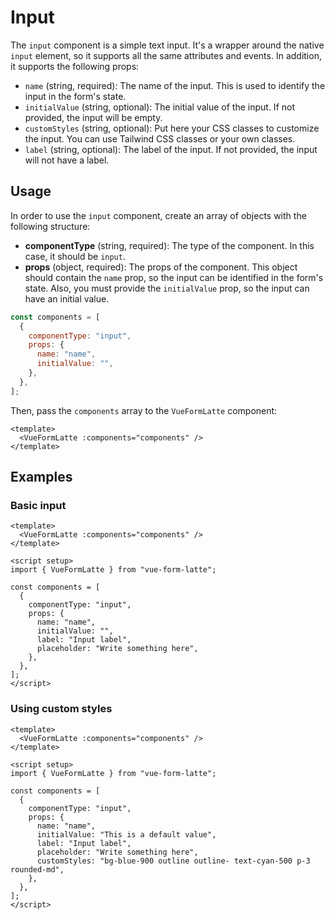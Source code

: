 # Input

The `input` component is a simple text input. It's a wrapper around the native `input` element, so it supports all the same attributes and events. In addition, it supports the following props:

- `name` (string, required): The name of the input. This is used to identify the input in the form's state.
- `initialValue` (string, optional): The initial value of the input. If not provided, the input will be empty.
- `customStyles` (string, optional): Put here your CSS classes to customize the input. You can use Tailwind CSS classes or your own classes.
- `label` (string, optional): The label of the input. If not provided, the input will not have a label.

## Usage

In order to use the `input` component, create an array of objects with the following structure:

- **componentType** (string, required): The type of the component. In this case, it should be `input`.
- **props** (object, required): The props of the component. This object should contain the `name` prop, so the input can be identified in the form's state. Also, you must provide the `initialValue` prop, so the input can have an initial value.

```javascript
const components = [
  {
    componentType: "input",
    props: {
      name: "name",
      initialValue: "",
    },
  },
];
```

Then, pass the `components` array to the `VueFormLatte` component:

```vue
<template>
  <VueFormLatte :components="components" />
</template>
```

## Examples

### Basic input

<section class="p-5">
    <VueFormLatte :components="basicInput" />
</section>

```vue
<template>
  <VueFormLatte :components="components" />
</template>

<script setup>
import { VueFormLatte } from "vue-form-latte";

const components = [
  {
    componentType: "input",
    props: {
      name: "name",
      initialValue: "",
      label: "Input label",
      placeholder: "Write something here",
    },
  },
];
</script>
```

### Using custom styles

<section class="p-5">
    <VueFormLatte :components="components" />
</section>

<script setup>
import { VueFormLatte } from 'vue-form-latte'

const basicInput = [
  {
    componentType: "input",
    props: {
      name: "name",
      initialValue: "",
      label: "Input label",
      placeholder: "Write something here",
    },
  },
];

const components = [
    {
        componentType: "input",
        props: {
            name: "name",
            initialValue: "This is a default value",
            label: "Input label",
            placeholder: "Write something here",
            customStyles: "bg-blue-900 outline outline- text-cyan-500 p-3 rounded-md"
        }
    },
]
</script>

```vue
<template>
  <VueFormLatte :components="components" />
</template>

<script setup>
import { VueFormLatte } from "vue-form-latte";

const components = [
  {
    componentType: "input",
    props: {
      name: "name",
      initialValue: "This is a default value",
      label: "Input label",
      placeholder: "Write something here",
      customStyles: "bg-blue-900 outline outline- text-cyan-500 p-3 rounded-md",
    },
  },
];
</script>
```
